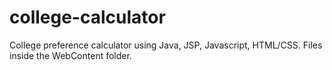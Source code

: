 # college-calculator
College preference calculator using Java, JSP, Javascript, HTML/CSS. Files inside the WebContent folder.

